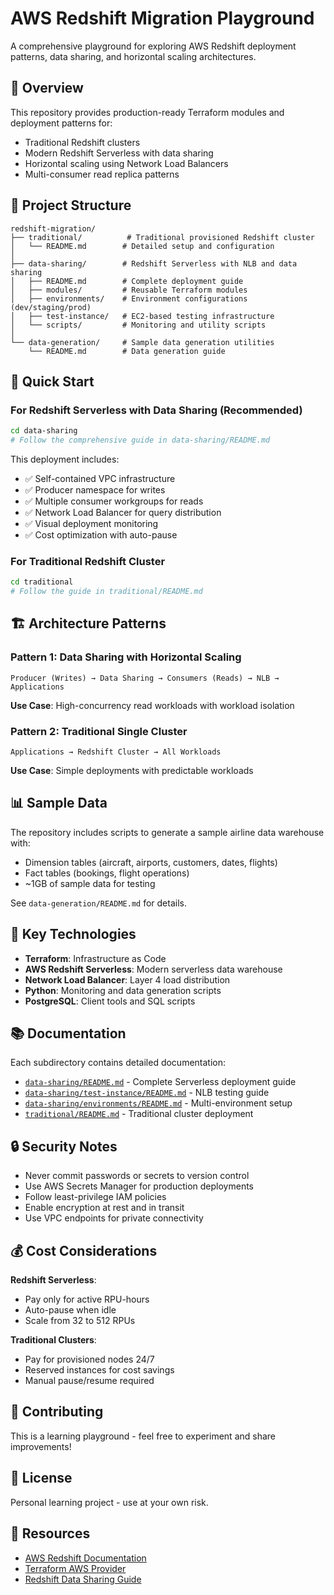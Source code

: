 # AWS Redshift Migration Playground

A comprehensive playground for exploring AWS Redshift deployment patterns, data sharing, and horizontal scaling architectures.

## 🎯 Overview

This repository provides production-ready Terraform modules and deployment patterns for:
- Traditional Redshift clusters
- Modern Redshift Serverless with data sharing
- Horizontal scaling using Network Load Balancers
- Multi-consumer read replica patterns

## 📁 Project Structure

```
redshift-migration/
├── traditional/          # Traditional provisioned Redshift cluster
│   └── README.md        # Detailed setup and configuration
│
├── data-sharing/        # Redshift Serverless with NLB and data sharing
│   ├── README.md        # Complete deployment guide
│   ├── modules/         # Reusable Terraform modules
│   ├── environments/    # Environment configurations (dev/staging/prod)
│   ├── test-instance/   # EC2-based testing infrastructure
│   └── scripts/         # Monitoring and utility scripts
│
└── data-generation/     # Sample data generation utilities
    └── README.md        # Data generation guide
```

## 🚀 Quick Start

### For Redshift Serverless with Data Sharing (Recommended)

```bash
cd data-sharing
# Follow the comprehensive guide in data-sharing/README.md
```

This deployment includes:
- ✅ Self-contained VPC infrastructure
- ✅ Producer namespace for writes
- ✅ Multiple consumer workgroups for reads
- ✅ Network Load Balancer for query distribution
- ✅ Visual deployment monitoring
- ✅ Cost optimization with auto-pause

### For Traditional Redshift Cluster

```bash
cd traditional
# Follow the guide in traditional/README.md
```

## 🏗️ Architecture Patterns

### Pattern 1: Data Sharing with Horizontal Scaling
```
Producer (Writes) → Data Sharing → Consumers (Reads) → NLB → Applications
```
**Use Case**: High-concurrency read workloads with workload isolation

### Pattern 2: Traditional Single Cluster
```
Applications → Redshift Cluster → All Workloads
```
**Use Case**: Simple deployments with predictable workloads

## 📊 Sample Data

The repository includes scripts to generate a sample airline data warehouse with:
- Dimension tables (aircraft, airports, customers, dates, flights)
- Fact tables (bookings, flight operations)
- ~1GB of sample data for testing

See `data-generation/README.md` for details.

## 🔧 Key Technologies

- **Terraform**: Infrastructure as Code
- **AWS Redshift Serverless**: Modern serverless data warehouse
- **Network Load Balancer**: Layer 4 load distribution
- **Python**: Monitoring and data generation scripts
- **PostgreSQL**: Client tools and SQL scripts

## 📚 Documentation

Each subdirectory contains detailed documentation:
- [`data-sharing/README.md`](data-sharing/README.md) - Complete Serverless deployment guide
- [`data-sharing/test-instance/README.md`](data-sharing/test-instance/README.md) - NLB testing guide
- [`data-sharing/environments/README.md`](data-sharing/environments/README.md) - Multi-environment setup
- [`traditional/README.md`](traditional/README.md) - Traditional cluster deployment

## 🔒 Security Notes

- Never commit passwords or secrets to version control
- Use AWS Secrets Manager for production deployments
- Follow least-privilege IAM policies
- Enable encryption at rest and in transit
- Use VPC endpoints for private connectivity

## 💰 Cost Considerations

**Redshift Serverless**:
- Pay only for active RPU-hours
- Auto-pause when idle
- Scale from 32 to 512 RPUs

**Traditional Clusters**:
- Pay for provisioned nodes 24/7
- Reserved instances for cost savings
- Manual pause/resume required

## 🤝 Contributing

This is a learning playground - feel free to experiment and share improvements!

## 📝 License

Personal learning project - use at your own risk.

## 🔗 Resources

- [AWS Redshift Documentation](https://docs.aws.amazon.com/redshift/)
- [Terraform AWS Provider](https://registry.terraform.io/providers/hashicorp/aws/latest)
- [Redshift Data Sharing Guide](https://docs.aws.amazon.com/redshift/latest/dg/datashare.html)